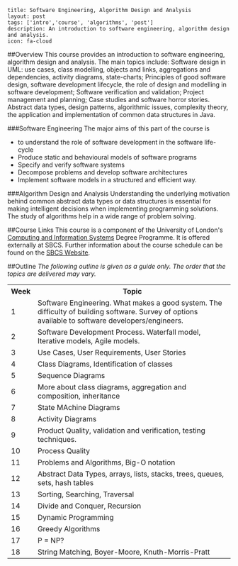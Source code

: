 ```
title: Software Engineering, Algorithm Design and Analysis
layout: post
tags: ['intro','course', 'algorithms', 'post']
description: An introduction to software engineering, algorithm design and analysis.
icon: fa-cloud
```

##Overview
This course provides an introduction to software engineering, algorithm design and analysis. The main topics include: Software design in UML: use cases, class modelling, objects and links, aggregations and dependencies, activity diagrams, state-charts; Principles of good software design, software development lifecycle, the role of design and modelling in software development; Software verification and validation; Project management and planning; Case studies and software horror stories. Abstract data types, design patterns, algorithmic issues, complexity theory, the application and implementation of common data structures in Java.

###Software Engineering
The major aims of this part of the course is

  - to understand the role of software development in the software life-cycle
  - Produce static and behavioural models of software programs
  - Specify and verify software systems
  - Decompose problems and develop software architectures
  - Implement software models in a structured and efficient way.
  
###Algorithm Design and Analysis
Understanding the underlying motivation behind common abstract data types or data structures is essential for making intelligent decisions when implementing programming solutions. The study of algorithms help in a wide range of problem solving.

##Course Links
This course is a component of the University of London's [Computing and Information Systems](http://www.londoninternational.ac.uk/courses/undergraduate/goldsmiths/bsc-computing-information-systems-bsc-diploma-work-entry-route#structure) Degree Programme. It is offered externally at SBCS. Further information about the course schedule can be found on the [SBCS Website](http://sbcs.edu.tt/programme/view/27).

##Outline
*The following outline is given as a guide only. The order that the topics are delivered may vary.*
<table class="table table-hover">
    <tr>
        <th>Week</th><th>            Topic</th>
    </tr>
    <tr>
        <td>1</td>
        <td>Software Engineering. What makes a good system. The difficulty of building software. Survey of options available to software developers/engineers.</td>
    </tr>
    <tr>
        <td>2</td>
        <td>Software Development Process. Waterfall model, Iterative models, Agile models.</td>
    </tr>
    <tr>
        <td>3</td>
        <td>Use Cases, User Requirements, User Stories</td>
    </tr>
    <tr>
        <td>4</td>
        <td>Class Diagrams, Identification of classes</td>
    </tr>
    <tr>
        <td>5</td>
        <td>Sequence Diagrams</td>
    </tr>
    <tr>
        <td>6</td>
        <td>More about class diagrams, aggregation and composition, inheritance</td>
    </tr>
    <tr>
        <td>7</td>
        <td>State MAchine Diagrams</td>
    </tr>
    <tr>
        <td>8</td>
        <td>Activity Diagrams</td>
    </tr>
    <tr>
        <td>9</td>
        <td>Product Quality, validation and verification, testing techniques. </td>
    </tr>
    <tr>
        <td>10</td>
        <td>Process Quality</td>
    </tr>
    <tr>
        <td>11</td>
        <td>Problems and Algorithms, Big-O notation</td>
    </tr>
    <tr>
        <td>12</td>
        <td>Abstract Data Types, arrays, lists, stacks, trees, queues, sets, hash tables</td>
    </tr>
    <tr>
        <td>13</td>
        <td>Sorting, Searching, Traversal</td>
    </tr>
    <tr>
        <td>14</td>
        <td>Divide and Conquer, Recursion</td>
    </tr>
    <tr>
        <td>15</td>
        <td>Dynamic Programming</td>
    </tr>
    <tr>
        <td>16</td>
        <td>Greedy Algorithms</td>
    </tr>
    <tr>
        <td>17</td>
        <td>P = NP?</td>
    </tr>
    <tr>
        <td>18</td>
        <td>String Matching, Boyer-Moore, Knuth-Morris-Pratt</td>
    </tr>
</table>
